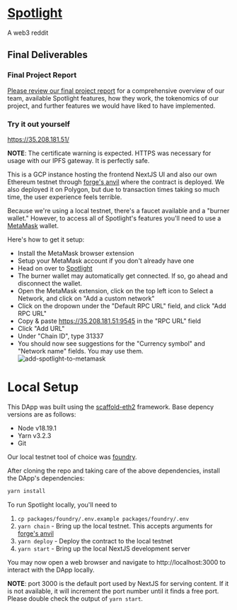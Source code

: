 # [Spotlight](https://35.208.181.51/)
A web3 reddit

## Final Deliverables

### Final Project Report
[Please review our final project report](final-project-deliverables/COMS6998%20Fall%202024%20-%20Group%2011%20-%20Spotlight%20Final%20Project%20Report.pdf) for
a comprehensive overview of our team, available Spotlight features, how they work, the tokenomics of our project, and further features we would have
liked to have implemented.

### Try it out yourself
https://35.208.181.51/

**NOTE**: The certificate warning is expected. HTTPS was necessary for usage with our IPFS gateway. It is perfectly safe.

This is a GCP instance hosting the frontend NextJS UI and also our own Ethereum testnet through [forge's anvil](https://book.getfoundry.sh/reference/anvil/)
where the contract is deployed. We also deployed it on Polygon, but due to transaction times taking so much time, the user experience feels terrible.

Because we're using a local testnet, there's a faucet available and a "burner wallet." However, to access all of Spotlight's features you'll need
to use a [MetaMask](https://metamask.io/) wallet.

Here's how to get it setup:
* Install the MetaMask browser extension
* Setup your MetaMask account if you don't already have one
* Head on over to [Spotlight](https://35.208.181.51/)
* The burner wallet may automatically get connected. If so, go ahead and disconnect the wallet.
* Open the MetaMask extension, click on the top left icon to Select a Network, and click on "Add a custom network"
* Click on the dropown under the "Default RPC URL" field, and click "Add RPC URL"
* Copy & paste https://35.208.181.51:9545 in the "RPC URL" field
* Click "Add URL"
* Under "Chain ID", type 31337
* You should now see suggestions for the "Currency symbol" and "Network name" fields. You may use them.
![add-spotlight-to-metamask](https://github.com/user-attachments/assets/521cdb13-664d-4083-87b2-27ce23391775)

# Local Setup

This DApp was built using the [scaffold-eth2](https://docs.scaffoldeth.io/quick-start/installation) framework. Base
depency versions are as follows:
* Node v18.19.1
* Yarn v3.2.3
* Git

Our local testnet tool of choice was [foundry](https://book.getfoundry.sh/getting-started/installation).

After cloning the repo and taking care of the above dependencies, install the DApp's dependencies:
```sh
yarn install
```

To run Spotlight locally, you'll need to 
1. `cp packages/foundry/.env.example packages/foundry/.env`
2. `yarn chain` - Bring up the local testnet. This accepts arguments for [forge's anvil](https://book.getfoundry.sh/reference/anvil/)
3. `yarn deploy` - Deploy the contract to the local testnet
4. `yarn start` - Bring up the local NextJS development server

You may now open a web browser and navigate to http://localhost:3000 to interact with the DApp locally.

**NOTE**: port 3000 is the default port used by NextJS for serving content. If it is not available, it will increment the port number
until it finds a free port. Please double check the output of `yarn start`.

